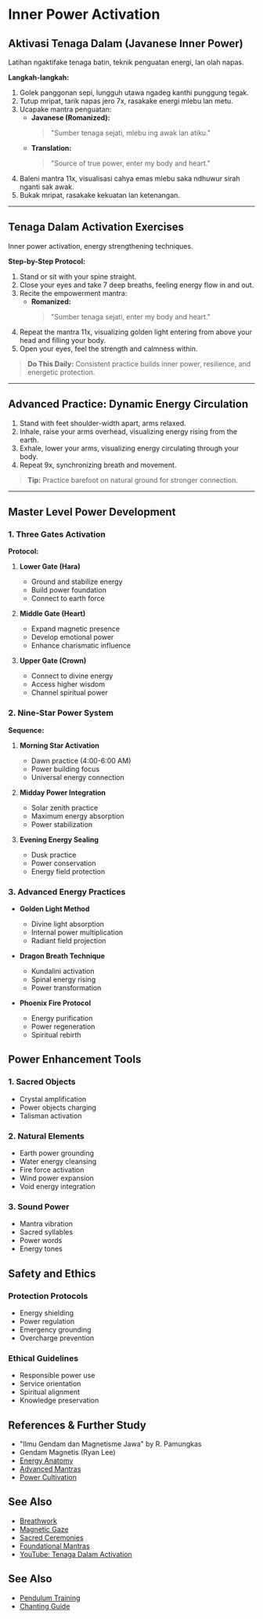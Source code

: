# Inner Power Activation

## Aktivasi Tenaga Dalam (Javanese Inner Power)
Latihan ngaktifake tenaga batin, teknik penguatan energi, lan olah napas.

**Langkah-langkah:**
1. Golek panggonan sepi, lungguh utawa ngadeg kanthi punggung tegak.
2. Tutup mripat, tarik napas jero 7x, rasakake energi mlebu lan metu.
3. Ucapake mantra penguatan:
   - **Javanese (Romanized):**
     > "Sumber tenaga sejati, mlebu ing awak lan atiku."
   - **Translation:**
     > "Source of true power, enter my body and heart."
4. Baleni mantra 11x, visualisasi cahya emas mlebu saka ndhuwur sirah nganti sak awak.
5. Bukak mripat, rasakake kekuatan lan ketenangan.

---

## Tenaga Dalam Activation Exercises
Inner power activation, energy strengthening techniques.

**Step-by-Step Protocol:**
1. Stand or sit with your spine straight.
2. Close your eyes and take 7 deep breaths, feeling energy flow in and out.
3. Recite the empowerment mantra:
   - **Romanized:**
     > "Sumber tenaga sejati, enter my body and heart."
4. Repeat the mantra 11x, visualizing golden light entering from above your head and filling your body.
5. Open your eyes, feel the strength and calmness within.

> **Do This Daily:**
> Consistent practice builds inner power, resilience, and energetic protection.

---

## Advanced Practice: Dynamic Energy Circulation
1. Stand with feet shoulder-width apart, arms relaxed.
2. Inhale, raise your arms overhead, visualizing energy rising from the earth.
3. Exhale, lower your arms, visualizing energy circulating through your body.
4. Repeat 9x, synchronizing breath and movement.

> **Tip:**
> Practice barefoot on natural ground for stronger connection.

---

## Master Level Power Development

### 1. Three Gates Activation
**Protocol:**
1. **Lower Gate (Hara)**
   - Ground and stabilize energy
   - Build power foundation
   - Connect to earth force
   
2. **Middle Gate (Heart)**
   - Expand magnetic presence
   - Develop emotional power
   - Enhance charismatic influence
   
3. **Upper Gate (Crown)**
   - Connect to divine energy
   - Access higher wisdom
   - Channel spiritual power

### 2. Nine-Star Power System
**Sequence:**
1. **Morning Star Activation**
   - Dawn practice (4:00-6:00 AM)
   - Power building focus
   - Universal energy connection
   
2. **Midday Power Integration**
   - Solar zenith practice
   - Maximum energy absorption
   - Power stabilization
   
3. **Evening Energy Sealing**
   - Dusk practice
   - Power conservation
   - Energy field protection

### 3. Advanced Energy Practices
- **Golden Light Method**
  - Divine light absorption
  - Internal power multiplication
  - Radiant field projection
  
- **Dragon Breath Technique**
  - Kundalini activation
  - Spinal energy rising
  - Power transformation
  
- **Phoenix Fire Protocol**
  - Energy purification
  - Power regeneration
  - Spiritual rebirth

## Power Enhancement Tools

### 1. Sacred Objects
- Crystal amplification
- Power objects charging
- Talisman activation

### 2. Natural Elements
- Earth power grounding
- Water energy cleansing
- Fire force activation
- Wind power expansion
- Void energy integration

### 3. Sound Power
- Mantra vibration
- Sacred syllables
- Power words
- Energy tones

## Safety and Ethics

### Protection Protocols
- Energy shielding
- Power regulation
- Emergency grounding
- Overcharge prevention

### Ethical Guidelines
- Responsible power use
- Service orientation
- Spiritual alignment
- Knowledge preservation

## References & Further Study
- "Ilmu Gendam dan Magnetisme Jawa" by R. Pamungkas
- Gendam Magnetis (Ryan Lee)
- [Energy Anatomy](../02_energy_systems/energy_anatomy.md)
- [Advanced Mantras](../05_mantras/high-level-mantras.md)
- [Power Cultivation](../advanced_practices/power_cultivation.md)

## See Also
- [Breathwork](breathwork.md)
- [Magnetic Gaze](magnetic_gaze.md)
- [Sacred Ceremonies](../09_rituals_and_ceremonies/activation_ceremonies.md)
- [Foundational Mantras](../05_mantras/foundational_mantras.md)
- [YouTube: Tenaga Dalam Activation](https://www.youtube.com/results?search_query=tenaga+dalam+activation)

## See Also
- [Pendulum Training](pendulum_training.md)
- [Chanting Guide](../05_mantras/chanting_guide.md)
